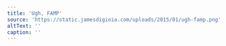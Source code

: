 ```yaml
---
title: 'Ugh, FAMP'
source: 'https://static.jamesdigioia.com/uploads/2015/01/ugh-famp.png'
altText: ''
caption: ''
---
```


